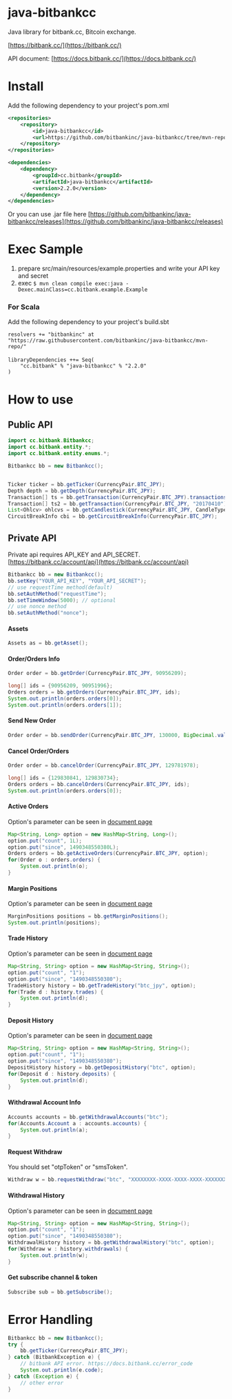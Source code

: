 # java-bitbankcc
Java library for bitbank.cc, Bitcoin exchange.

[https://bitbank.cc/](https://bitbank.cc/)

API document: [https://docs.bitbank.cc/](https://docs.bitbank.cc/)

# Install
Add the following dependency to your project's pom.xml
```xml
<repositories>
    <repository>
        <id>java-bitbankcc</id>
        <url>https://github.com/bitbankinc/java-bitbankcc/tree/mvn-repo/</url>
    </repository>
</repositories>

<dependencies>
    <dependency>
        <groupId>cc.bitbank</groupId>
        <artifactId>java-bitbankcc</artifactId>
        <version>2.2.0</version>
    </dependency>
</dependencies>
```
Or you can use .jar file here [https://github.com/bitbankinc/java-bitbankcc/releases](https://github.com/bitbankinc/java-bitbankcc/releases)

# Exec Sample

1. prepare src/main/resources/example.properties and write your API key and secret
2. exec `$ mvn clean compile exec:java -Dexec.mainClass=cc.bitbank.example.Example`

### For Scala
Add the following dependency to your project's build.sbt
```
resolvers += "bitbankinc" at "https://raw.githubusercontent.com/bitbankinc/java-bitbankcc/mvn-repo/"
　
libraryDependencies ++= Seq(
    "cc.bitbank" % "java-bitbankcc" % "2.2.0"
)

```

# How to use
## Public API
```java
import cc.bitbank.Bitbankcc;
import cc.bitbank.entity.*;
import cc.bitbank.entity.enums.*;

Bitbankcc bb = new Bitbankcc();


Ticker ticker = bb.getTicker(CurrencyPair.BTC_JPY);
Depth depth = bb.getDepth(CurrencyPair.BTC_JPY);
Transaction[] ts = bb.getTransaction(CurrencyPair.BTC_JPY).transactions;
Transaction[] ts2 = bb.getTransaction(CurrencyPair.BTC_JPY, "20170410").transactions;
List<Ohlcv> ohlcvs = bb.getCandlestick(CurrencyPair.BTC_JPY, CandleType._1DAY, "2017").candlestick[0].getOhlcvList();
CircuitBreakInfo cbi = bb.getCircuitBreakInfo(CurrencyPair.BTC_JPY);

```

## Private API
Private api requires API_KEY and API_SECRET.
[https://bitbank.cc/account/api](https://bitbank.cc/account/api)

```java
Bitbankcc bb = new Bitbankcc();
bb.setKey("YOUR_API_KEY", "YOUR_API_SECRET");
// use requestTime method(default)
bb.setAuthMethod("requestTime");
bb.setTimeWindow(5000); // optional
// use nonce method
bb.setAuthMethod("nonce");
```

#### Assets
```java
Assets as = bb.getAsset();
```

#### Order/Orders Info
```java
Order order = bb.getOrder(CurrencyPair.BTC_JPY, 90956209);

long[] ids = {90956209, 90951996};
Orders orders = bb.getOrders(CurrencyPair.BTC_JPY, ids);
System.out.println(orders.orders[0]);
System.out.println(orders.orders[1]);
```

#### Send New Order
```java
Order order = bb.sendOrder(CurrencyPair.BTC_JPY, 130000, BigDecimal.valueOf(0.01), OrderSide.BUY, null, OrderType.LIMIT);
```

#### Cancel Order/Orders
```java
Order order = bb.cancelOrder(CurrencyPair.BTC_JPY, 129781978);

long[] ids = {129830841, 129830734};
Orders orders = bb.cancelOrders(CurrencyPair.BTC_JPY, ids);
System.out.println(orders.orders[0]);
```

#### Active Orders
Option's parameter can be seen in [document page](https://github.com/bitbankinc/bitbank-api-docs/blob/master/rest-api.md#fetch-active-orders)
```java
Map<String, Long> option = new HashMap<String, Long>();
option.put("count", 1L);
option.put("since", 1490348550380L);
Orders orders = bb.getActiveOrders(CurrencyPair.BTC_JPY, option);
for(Order o : orders.orders) {
    System.out.println(o);
}
```

#### Margin Positions
Option's parameter can be seen in [document page](https://github.com/bitbankinc/bitbank-api-docs/blob/master/rest-api.md#fetch-margin-positions)
```java
MarginPositions positions = bb.getMarginPositions();
System.out.println(positions);
```

#### Trade History
Option's parameter can be seen in [document page](https://github.com/bitbankinc/bitbank-api-docs/blob/master/rest-api.md#fetch-trade-history)
```java
Map<String, String> option = new HashMap<String, String>();
option.put("count", "1");
option.put("since", "1490348550380");
TradeHistory history = bb.getTradeHistory("btc_jpy", option);
for(Trade d : history.trades) {
    System.out.println(d);
}
```


#### Deposit History
Option's parameter can be seen in [document page](https://github.com/bitbankinc/bitbank-api-docs/blob/master/rest-api.md#fetch-deposit-history)
```java
Map<String, String> option = new HashMap<String, String>();
option.put("count", "1");
option.put("since", "1490348550380");
DepositHistory history = bb.getDepositHistory("btc", option);
for(Deposit d : history.deposits) {
    System.out.println(d);
}
```

#### Withdrawal Account Info
```java
Accounts accounts = bb.getWithdrawalAccounts("btc");
for(Accounts.Account a : accounts.accounts) {
    System.out.println(a);
}
```

#### Request Withdraw
You should set "otpToken" or "smsToken".
```java
Withdraw w = bb.requestWithdraw("btc", "XXXXXXXX-XXXX-XXXX-XXXX-XXXXXXXXXX", BigDecimal.valueOf(0.005), "867005", "");
```

#### Withdrawal History
Option's parameter can be seen in [document page](https://github.com/bitbankinc/bitbank-api-docs/blob/master/rest-api.md#fetch-withdrawal-history)
```java
Map<String, String> option = new HashMap<String, String>();
option.put("count", "1");
option.put("since", "1490348550380");
WithdrawalHistory history = bb.getWithdrawalHistory("btc", option);
for(Withdraw w : history.withdrawals) {
    System.out.println(w);
}
```

#### Get subscribe channel & token
```java
Subscribe sub = bb.getSubscribe();
```


# Error Handling
```java
Bitbankcc bb = new Bitbankcc();
try {
    bb.getTicker(CurrencyPair.BTC_JPY);
} catch (BitbankException e) {
    // bitbank API error. https://docs.bitbank.cc/error_code
    System.out.println(e.code);
} catch (Exception e) {
    // other error
}
```
